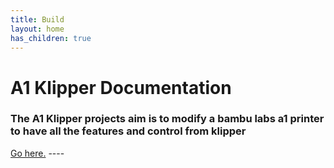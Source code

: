 ```yaml
---
title: Build
layout: home
has_children: true
---
```



<h1>A1 Klipper Documentation</h1>
<h3>The A1 Klipper projects aim is to modify a bambu labs a1 printer to have all the features and control from klipper</h3>
<a href="https://devcyclonekittentrihex.github.io/A1K-Documentation/Docs/assembly_guide.html">Go here.</a>
----
